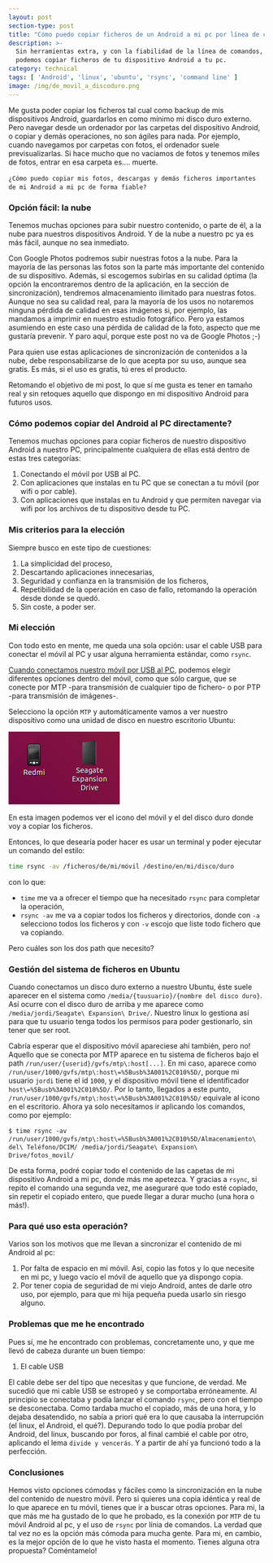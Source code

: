 ```yaml
---
layout: post
section-type: post
title: "Cómo puedo copiar ficheros de un Android a mi pc por línea de comandos?"
description: >-
  Sin herramientas extra, y con la fiabilidad de la línea de comandos,
  podemos copiar ficheros de tu dispositivo Android a tu pc.
category: technical
tags: [ 'Android', 'linux', 'ubuntu', 'rsync', 'command line' ]
image: /img/de_movil_a_discoduro.png
---
```


Me gusta poder copiar los ficheros tal cual como backup de mis dispositivos Android,
guardarlos en como mínimo mi disco duro externo. Pero navegar desde un ordenador 
por las carpetas del dispositivo Android, o copiar y demás operaciones, no son ágiles para nada. 
Por ejemplo, cuando navegamos por carpetas con fotos, el ordenador suele previsualizarlas.
Si hace mucho que no vaciamos de fotos y tenemos miles de fotos, entrar en esa carpeta es.... 
muerte. 

<!--excerpt-->

`¿Cómo puedo copiar mis fotos, descargas y demás ficheros importantes de mi Android a
mi pc de forma fiable?`

### Opción fácil: la nube

Tenemos muchas opciones para subir nuestro contenido, o parte de él, a la nube para nuestros
dispositivos Android. Y de la nube a nuestro pc ya es más fácil, aunque no sea inmediato.

Con Google Photos podremos subir nuestras fotos a la nube. Para la mayoría de las personas
las fotos son la parte más importante del contenido de su dispositivo.
Además, si escogemos subirlas en su calidad óptima (la opción la
encontraremos dentro de la aplicación, en la sección de sincronización), tendremos almacenamiento
ilimitado para nuestras fotos. Aunque no sea su calidad real, para la mayoría de
los usos no notaremos ninguna pérdida de calidad en esas imágenes si, por ejemplo, las mandamos a imprimir
en nuestro estudio fotográfico. Pero ya estamos asumiendo en este caso una pérdida de calidad 
de la foto, aspecto que me gustaría prevenir. Y paro aquí, porque este post no va de Google Photos ;-) 

Para quien use estas aplicaciones de sincronización de contenidos a la nube, debe responsabilizarse
de lo que acepta por su uso, aunque sea gratis. Es más, si el uso es gratis, tú eres el producto.

Retomando el objetivo de mi post, lo que sí me gusta es tener en tamaño real y sin retoques aquello que dispongo en mi
dispositivo Android para futuros usos.

### Cómo podemos copiar del Android al PC directamente?

Tenemos muchas opciones para copiar ficheros de nuestro dispositivo Android a nuestro PC,
principalmente cualquiera de ellas está dentro de estas tres categorías:

1. Conectando el móvil por USB al PC.
1. Con aplicaciones que instalas en tu PC que se conectan a tu móvil (por wifi o por cable).
1. Con aplicaciones que instalas en tu Android y que permiten navegar via wifi por los archivos
de tu dispositivo desde tu PC.

### Mis criterios para la elección

Siempre busco en este tipo de cuestiones:

1. La simplicidad del proceso, 
1. Descartando aplicaciones innecesarias,
1. Seguridad y confianza en la transmisión de los ficheros,
1. Repetibilidad de la operación en caso de fallo, retomando la operación desde donde se quedó.
1. Sin coste, a poder ser.

### Mi elección

Con todo esto en mente, me queda una sola opción: usar el cable USB para conectar el móvil al PC
y usar alguna herramienta estándar, como `rsync`.

[Cuando conectamos nuestro móvil por USB al PC], podemos elegir diferentes opciones dentro del móvil,
como que sólo cargue, que se conecte por MTP -para transmisión de cualquier tipo de fichero- o 
por PTP -para transmisión de imágenes-.

Selecciono la opción `MTP` y automáticamente vamos a ver nuestro dispositivo como una unidad de disco
en nuestro escritorio Ubuntu:

![Mi móvil como unidad de disco en mi escritorio](/img/de_movil_a_discoduro.png)

En esta imagen podemos ver el icono del móvil y el del disco duro donde voy a copiar los ficheros.

Entonces, lo que desearía poder hacer es usar un terminal y poder ejecutar un comando del estilo:

```bash
time rsync -av /ficheros/de/mi/móvil /destino/en/mi/disco/duro
```

con lo que:

* `time` me va a ofrecer el tiempo que ha necesitado `rsync` para completar la operación,
* `rsync -av` me va a copiar todos los ficheros y directorios, donde con `-a` selecciono todos los ficheros
y con `-v` escojo que liste todo fichero que va copiando.
 
Pero cuáles son los dos path que necesito?

### Gestión del sistema de ficheros en Ubuntu

Cuando conectamos un disco duro externo a nuestro Ubuntu, éste suele aparecer en el sistema como
`/media/{tuusuario}/{nombre del disco duro}`. Así ocurre con el disco duro de arriba y me aparece
como `/media/jordi/Seagate\ Expansion\ Drive/`. Nuestro linux lo gestiona así para que tu usuario tenga
todos los permisos para poder gestionarlo, sin tener que ser root.

Cabría esperar que el dispositivo móvil apareciese ahí también, pero no! Aquello que se conecta
por MTP aparece en tu sistema de ficheros bajo el path `/run/user/{userid}/gvfs/mtp\:host[...]`.
En mi caso, aparece como `/run/user/1000/gvfs/mtp\:host\=%5Busb%3A001%2C010%5D/`, porque mi usuario 
`jordi` tiene el id `1000`, y el dispositivo móvil tiene el identificador `host\=%5Busb%3A001%2C010%5D/`.
Por lo tanto, llegados a este punto, `/run/user/1000/gvfs/mtp\:host\=%5Busb%3A001%2C010%5D/` equivale
al icono en el escritorio. Ahora ya solo necesitamos ir aplicando los comandos, como por ejemplo:
 
```
$ time rsync -av /run/user/1000/gvfs/mtp\:host\=%5Busb%3A001%2C010%5D/Almacenamiento\ del\ Teléfono/DCIM/ /media/jordi/Seagate\ Expansion\ Drive/fotos_movil/
```

De esta forma, podré copiar todo el contenido de las capetas de mi dispositivo Android a mi pc,
donde más me apetezca. Y gracias a `rsync`, si repito el comando una segunda vez, me aseguraré que 
todo esté copiado, sin repetir el copiado entero, que puede llegar a durar mucho (una hora o más!).

### Para qué uso esta operación?

Varios son los motivos que me llevan a sincronizar el contenido de mi Android al pc:

1. Por falta de espacio en mi móvil. Así, copio las fotos y lo que necesite en mi pc, y luego vacío
el móvil de aquello que ya dispongo copia.
1. Por tener copia de seguridad de mi viejo Android, antes de darle otro uso, por ejemplo, para 
que mi hija pequeña pueda usarlo sin riesgo alguno.

### Problemas que me he encontrado

Pues sí, me he encontrado con problemas, concretamente uno, y que me llevó de cabeza durante un buen
tiempo:

1. El cable USB

El cable debe ser del tipo que necesitas y que funcione, de verdad. Me sucedió que mi cable USB se
estropeó y se comportaba erróneamente. Al principio se conectaba y podía lanzar el comando `rsync`,
pero con el tiempo se desconectaba. Como tardaba mucho el copiado, más de una hora, y lo dejaba 
desatendido, no sabía a priori qué era lo que causaba la interrupción (el linux, el Android, el qué?).
Depurando todo lo que podía probar del Android, del linux, buscando por foros, al final cambié 
el cable por otro, aplicando el lema `divide y vencerás`. Y a partir de ahí ya funcionó todo a la perfección.

### Conclusiones

Hemos visto opciones cómodas y fáciles como la sincronización en la nube del contenido de nuestro
móvil. Pero si quieres una copia idéntica y real de lo que aparece en tu móvil, tienes que ir a
buscar otras opciones. Para mi, la que más me ha gustado de lo que he probado, es la conexión
por `MTP` de tu móvil Android al pc, y el uso de `rsync` por línia de comandos. La verdad que 
tal vez no es la opción más cómoda para mucha gente. Para mi, en cambio, es la mejor opción de lo que
he visto hasta el momento. Tienes alguna otra propuesta? Coméntamelo!

[Cuando conectamos nuestro móvil por USB al PC]: https://www.howtogeek.com/192732/android-usb-connections-explained-mtp-ptp-and-usb-mass-storage/

